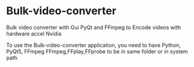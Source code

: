 # Bulk-video-converter
Bulk video converter with Gui PyQt and FFmpeg to Encode videos with hardware accel Nvidia

To use the Bulk-video-converter application, you need to have Python, PyQt5, FFmpeg
FFmpeg,FFplay,FFprobe to be in same folder or in system path
